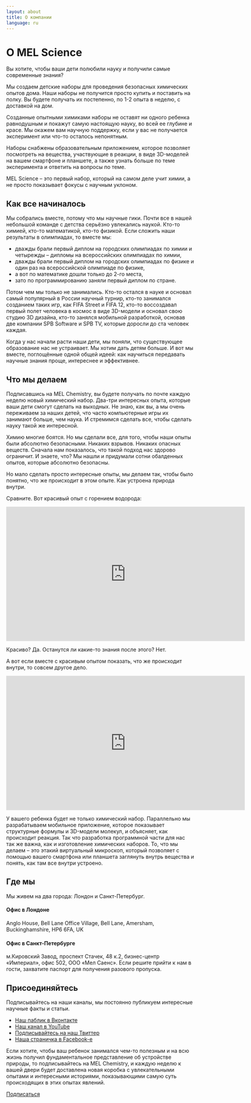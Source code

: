 ```yaml
---
layout: about
title: О компании
language: ru
---
```


# О MEL Science

Вы хотите, чтобы ваши дети полюбили науку и получили самые современные знания? 

Мы создаем детские наборы для проведения безопасных химических опытов дома. Наши наборы не получится просто купить и поставить на полку. Вы будете получать их постепенно, по 1-2 опыта в неделю, с доставкой на дом. 

Созданные опытными химиками наборы не оставят ни одного ребенка равнодушным и покажут самую настоящую науку, во всей ее глубине и красе. Мы окажем вам научную поддержку, если у вас не получается эксперимент или что-то осталось непонятным.

Наборы снабжены образовательным приложением, которое позволяет посмотреть на вещества, участвующие в реакции, в виде 3D-моделей на вашем смартфоне и планшете, а также узнать больше по теме эксперимента и ответить на вопросы по теме. 

MEL Science – это первый набор, который на самом деле учит химии, а не просто показывает фокусы с научным уклоном.

## Как все начиналось
Мы собрались вместе, потому что мы научные гики. Почти все в нашей небольшой команде с детства серьёзно увлекались наукой. Кто-то химией, кто-то математикой, кто-то физикой. Если сложить наши результаты в олимпиадах, то вместе мы:

* дважды брали первый диплом на городских олимпиадах по химии и четырежды – дипломы на всероссийских олимпиадах по химии,
* дважды брали первый диплом на городских олимпиадах по физике и один раз на всероссийской олимпиаде по физике, 
* а вот по математике дошли только до 2-го места, 
* зато по программированию заняли первый диплом по стране.

Потом чем мы только не занимались. Кто-то остался в науке и основал самый популярный в России научный турнир, кто-то занимался созданием таких игр, как FIFA Street и FIFA 12, кто-то воссоздавал первый полет человека в космос в виде 3D-модели и основал свою студию 3D дизайна, кто-то занялся мобильной разработкой, основав две компании SPB Software и SPB TV, которые доросли до ста человек каждая.

Когда у нас начали расти наши дети, мы поняли, что существующее образование нас не устраивает. Мы хотим дать детям больше. И вот мы вместе, поглощённые одной общей идеей: как научиться передавать научные знания проще, интереснее и эффективнее. 

## Что мы делаем

Подписавшись на MEL Chemistry, вы будете получать по почте каждую неделю новый химический набор. Два-три интересных опыта, которые ваши дети смогут сделать на выходных. Не знаю, как вы, а мы очень переживаем за наших детей, что часто компьютерные игры их занимают больше, чем наука. И стремимся сделать все, чтобы сделать науку такой же интересной.

Химию многие боятся. Но мы сделали все, для того, чтобы наши опыты были абсолютно безопасными. Никаких взрывов. Никаких опасных веществ. Сначала нам показалось, что такой подход нас здорово ограничит. И знаете, что? Мы нашли и придумали сотни обалденных опытов, которые абсолютно безопасны.

Но мало сделать просто интересные опыты, мы делаем так, чтобы было понятно, что же происходит в этом опыте. Как устроена природа внутри.

Сравните. Вот красивый опыт с горением водорода:

<iframe width="640" height="360" src="http://www.youtube.com/embed/RuXXLjpc67c?rel=0" frameborder="0" allowfullscreen></iframe>
<br>

Красиво? Да. Останутся ли какие-то знания после этого? Нет.

А вот если вместе с красивым опытом показать, что же происходит внутри, то совсем другое дело.

<iframe width="640" height="360" src="http://www.youtube.com/embed/trcrW9dtiGw?rel=0" frameborder="0" allowfullscreen></iframe>
<br>

У вашего ребенка будет не только химический набор. Параллельно мы разрабатываем мобильное приложение, которое показывает структурные формулы и 3D-модели молекул, и объясняет, как происходит реакция. Так что разработка программной части для нас так же важна, как и изготовление химических наборов. То, что мы делаем – это этакий виртуальный микроскоп, который позволяет с помощью вашего смартфона или планшета заглянуть внутрь вещества и понять, как там все внутри устроено.

## Где мы

Мы живем на два города: Лондон и Санкт-Петербург. 

#### Офис в Лондоне
Anglo House, Bell Lane Office Village, Bell Lane, Amersham, Buckinghamshire, HP6 6FA, UK

#### Офис в Санкт-Петербурге
м.Кировский Завод, проспект Стачек, 48 к.2, бизнес-центр «Империал», офис 502, ООО «Мел Саенс». 
Если решите прийти к нам в гости, захватите паспорт для получения разового пропуска.

## Присоединяйтесь

Подписывайтесь на наши каналы, мы постоянно публикуем интересные научные факты и статьи.

* <a href="https://vk.com/melscience">Наш паблик в Вконтакте</a>
* <a href="https://www.youtube.com/channel/UCGG78ZQr-Gv-JBRl22uv-cQ">Наш канал в YouTube</a>
* <a href="https://twitter.com/MelScienceRU">Подписывайтесь на наш Твиттер</a>
* <a href="https://www.facebook.com/melscience">Наша страничка в Facebook-е</a>

Если хотите, чтобы ваш ребенок занимался чем-то полезным и на всю жизнь получил фундаментальное представление об устройстве природы, то подписывайтесь на MEL Chemistry, и каждую неделю к вашей двери будет доставлена новая коробка с увлекательными опытами и интересными историями, показывающими самую суть происходящих в этих опытах явлений.

<a href="">Подписаться</a>